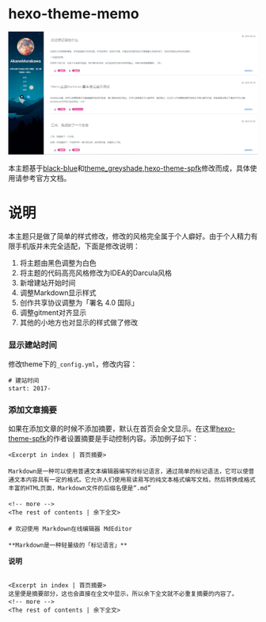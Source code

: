 # hexo-theme-memo

![主题图片](./demo.png)

本主题基于[black-blue](https://github.com/maochunguang/black-blue)和[theme_greyshade](https://github.com/otale/theme_greyshade),[hexo-theme-spfk](https://github.com/luuman/hexo-theme-spfk)修改而成，具体使用请参考官方文档。

# 说明
本主题只是做了简单的样式修改，修改的风格完全属于个人癖好。由于个人精力有限手机版并未完全适配，下面是修改说明：
1. 将主题由黑色调整为白色
2. 将主题的代码高亮风格修改为IDEA的Darcula风格
3. 新增建站开始时间
4. 调整Markdown显示样式
5. 创作共享协议调整为「署名 4.0 国际」 
6. 调整gitment对齐显示
7. 其他的小地方也对显示的样式做了修改

### 显示建站时间
修改theme下的`_config.yml`，修改内容：
```
# 建站时间
start: 2017-
```

### 添加文章摘要
如果在添加文章的时候不添加摘要，默认在首页会全文显示。在这里[hexo-theme-spfk](https://github.com/luuman/hexo-theme-spfk)的作者设置摘要是手动控制内容。添加例子如下：
```
<Excerpt in index | 首页摘要>

Markdown是一种可以使用普通文本编辑器编写的标记语言，通过简单的标记语法，它可以使普通文本内容具有一定的格式。它允许人们使用易读易写的纯文本格式编写文档，然后转换成格式丰富的HTML页面，Markdown文件的后缀名便是“.md”

<!-- more -->
<The rest of contents | 余下全文>

# 欢迎使用 Markdown在线编辑器 MdEditor

**Markdown是一种轻量级的「标记语言」**
```

**说明**
```

<Excerpt in index | 首页摘要>
这里便是摘要部分，这也会直接在全文中显示，所以余下全文就不必重复摘要的内容了。
<!-- more -->
<The rest of contents | 余下全文>
```


